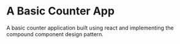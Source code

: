 # A Basic Counter App

A basic counter application built using react and implementing the compound component design pattern.
